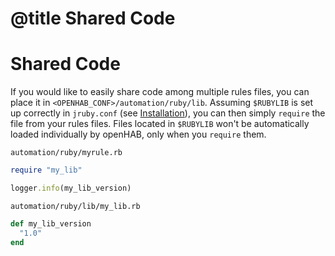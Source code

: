 # @title Shared Code

# Shared Code

If you would like to easily share code among multiple rules files, you can
place it in `<OPENHAB_CONF>/automation/ruby/lib`. Assuming `$RUBYLIB`
is set up correctly in `jruby.conf` (see [Installation](../../installation.md)),
you can then simply `require` the file from your rules files. Files located in
`$RUBYLIB` won't be automatically loaded individually by openHAB, only when you `require` them.

`automation/ruby/myrule.rb`
```ruby
require "my_lib"

logger.info(my_lib_version)
```

`automation/ruby/lib/my_lib.rb`
```ruby
def my_lib_version
  "1.0"
end
```

